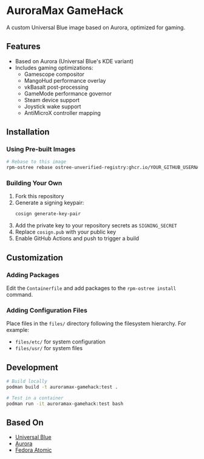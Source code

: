 # AuroraMax GameHack

A custom Universal Blue image based on Aurora, optimized for gaming.

## Features

- Based on Aurora (Universal Blue's KDE variant)
- Includes gaming optimizations:
  - Gamescope compositor
  - MangoHud performance overlay
  - vkBasalt post-processing
  - GameMode performance governor
  - Steam device support
  - Joystick wake support
  - AntiMicroX controller mapping

## Installation

### Using Pre-built Images

```bash
# Rebase to this image
rpm-ostree rebase ostree-unverified-registry:ghcr.io/YOUR_GITHUB_USERNAME/auroramax-gamehack:main
```

### Building Your Own

1. Fork this repository
2. Generate a signing keypair:
   ```bash
   cosign generate-key-pair
   ```
3. Add the private key to your repository secrets as `SIGNING_SECRET`
4. Replace `cosign.pub` with your public key
5. Enable GitHub Actions and push to trigger a build

## Customization

### Adding Packages

Edit the `Containerfile` and add packages to the `rpm-ostree install` command.

### Adding Configuration Files

Place files in the `files/` directory following the filesystem hierarchy. For example:
- `files/etc/` for system configuration
- `files/usr/` for system files

## Development

```bash
# Build locally
podman build -t auroramax-gamehack:test .

# Test in a container
podman run -it auroramax-gamehack:test bash
```

## Based On

- [Universal Blue](https://universal-blue.org/)
- [Aurora](https://getaurora.dev/)
- [Fedora Atomic](https://fedoraproject.org/atomic-desktops/)